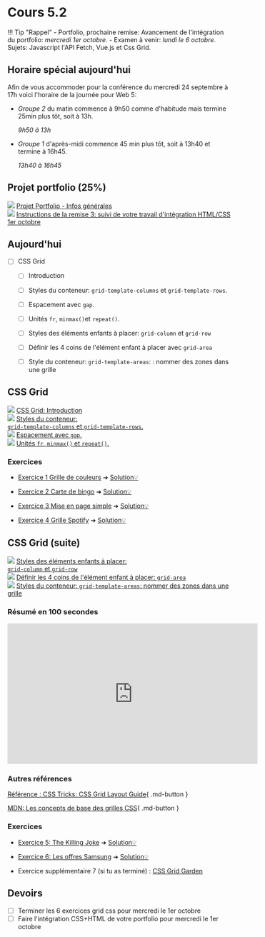 # Cours 5.2
<!-- merc. 24 sept. -->

!!! Tip "Rappel"
    - Portfolio, prochaine remise: Avancement de l'intégration du portfolio: *mercredi 1er octobre*.
    - Examen à venir: *lundi le 6 octobre*. Sujets: Javascript l'API Fetch, Vue.js et Css Grid.
<!-- 
## Annnonces

Je considère repousser la *remise du 1er octobre (suivi d'intégration HTML/CSS de votre portfolio)* d'une semaine, soit après l'examen. Donc la nouvelle remise serait le 8 octobre.
 -->

## Horaire spécial aujourd'hui

Afin de vous accommoder pour la conférence du mercredi 24 septembre à 17h voici l'horaire de la journée pour Web 5:

- *Groupe 2* du matin commence à 9h50 comme d'habitude mais termine 25min plus tôt, soit à 13h.
  
  *9h50 à 13h*
- *Groupe 1* d'après-midi commence 45 min plus tôt, soit à 13h40 et termine à 16h45.
  
  *13h40 à 16h45*

## Projet portfolio (25%)

<div class="class-content-link">
  <img src="./projets/assets/icon-portfolio.svg">
  <a href="./projets/portfolio.html">Projet Portfolio - Infos générales</a>
</div>

<div class="class-content-link">
  <img src="./projets/assets/icon-portfolio.svg">
  <a href="./projets/portfolio-remise3.html">Instructions de la remise 3: suivi de votre travail d'intégration HTML/CSS 1er octobre</a>
</div>

## Aujourd'hui

- [ ] CSS Grid
  - [ ] Introduction
  - [ ] Styles du conteneur: `grid-template-columns` et `grid-template-rows`. 
  - [ ] Espacement avec `gap`. 
  - [ ] Unités `fr`, `minmax()`et `repeat()`.
  - [ ] Styles des éléments enfants à placer: `grid-column` et `grid-row`
  - [ ] Définir les 4 coins de l'élément enfant à placer avec `grid-area`
  - [ ] Style du conteneur: `grid-template-areas`: : nommer des zones dans une grille


## CSS Grid

<div class="class-content-link">
  <img src="./css/assets/icon-grid.png">
  <a href="./css/grid/intro.html">CSS Grid: Introduction</a>
</div>

<div class="class-content-link">
  <img src="./css/assets/icon-grid.png">
  <a href="./css/grid/grid-template-cols-rows.html">Styles du conteneur: <br><code>grid-template-columns</code> et <code>grid-template-rows</code>.</a>
</div>

<div class="class-content-link">
  <img src="./css/assets/icon-grid.png">
  <a href="./css/grid/gap.html">Espacement avec <code>gap</code>.</a>
</div>

<div class="class-content-link">
  <img src="./css/assets/icon-grid.png">
  <a href="./css/grid/unites.html">Unités <code>fr</code>, <code>minmax()</code> et <code>repeat()</code>.</a>
</div>




### Exercices

- [Exercice 1 Grille de couleurs](./exercices/ex-grid-grille-couleurs/index.md) ➜ [Solution💡](https://cmontmorency365-my.sharepoint.com/:f:/g/personal/mariem_ouellet_cmontmorency_qc_ca/Ejy2j-8pBk5OoMNviPU4dxoBFiWymrkvihgbWHE1QdstIw?e=eHC1Tb)

- [Exercice 2 Carte de bingo](./exercices/ex-grid-carte-bingo/index.md) ➜ [Solution💡](https://cmontmorency365-my.sharepoint.com/:f:/g/personal/mariem_ouellet_cmontmorency_qc_ca/EvtU3ytoRT5FoFZ08PPyOwoBd9U5yfoAfEhlyv0QYJj1qA?e=ZA6hZe)

- [Exercice 3 Mise en page simple](./exercices/ex-grid-mise-en-page-simple/index.md) ➜ [Solution💡](https://cmontmorency365-my.sharepoint.com/:f:/g/personal/mariem_ouellet_cmontmorency_qc_ca/ElHDGQaowkRGh3HFyaWQ8wEBYgM-82kHkk7MqKFmS-Lc3Q?e=vdExFM)

- [Exercice 4 Grille Spotify](https://tim-montmorency.com/timdoc/582-518MO/exercices/grid-spotify/) ➜ [Solution💡](https://codepen.io/tim-momo/pen/XWogYwy)


<!--
- [Exercice Système row-col](https://tim-montmorency.com/timdoc/582-518MO/exercices/grid-systeme-col-row/)
-->

## CSS Grid (suite)

<div class="class-content-link">
  <img src="./css/assets/icon-grid.png">
  <a href="./css/grid/grid-col-row.html">Styles des éléments enfants à placer: <br><code>grid-column</code> et <code>grid-row</code></a>
</div>

<div class="class-content-link">
  <img src="./css/assets/icon-grid.png">
  <a href="./css/grid/grid-area.html">Définir les 4 coins de l'élément enfant à placer: <code>grid-area</code></a>
</div>


<div class="class-content-link">
  <img src="./css/assets/icon-grid.png">
  <a href="./css/grid/grid-template-areas.html">Styles du conteneur: <code>grid-template-areas</code>: nommer des zones dans une grille</a>
</div>


### Résumé en 100 secondes

<iframe width="560" height="315" src="https://www.youtube.com/embed/uuOXPWCh-6o?si=4Bk94Pmk8nCEE0Yy" title="YouTube video player" frameborder="0" allow="accelerometer; autoplay; clipboard-write; encrypted-media; gyroscope; picture-in-picture; web-share" referrerpolicy="strict-origin-when-cross-origin" allowfullscreen></iframe>

### Autres références

[Référence : CSS Tricks: CSS Grid Layout Guide](https://css-tricks.com/snippets/css/complete-guide-grid/){ .md-button }

[MDN: Les concepts de base des grilles CSS](https://developer.mozilla.org/fr/docs/Web/CSS/CSS_grid_layout/Basic_concepts_of_grid_layout){ .md-button }


### Exercices

- [Exercice 5: The Killing Joke](./exercices/grid-joker) ➜ [Solution💡](https://codepen.io/tim-momo/pen/abPEgdL)

- [Exercice 6: Les offres Samsung](./exercices/grid-offres-samsung) ➜ [Solution💡](https://codepen.io/tim-momo/pen/NPxrzJw) 

- Exercice supplémentaire 7 (si tu as terminé) : [CSS Grid Garden](https://cssgridgarden.com/#fr")

## Devoirs

- [ ] Terminer les 6 exercices grid css pour mercredi le 1er octobre
- [ ] Faire l'intégration CSS+HTML de votre portfolio pour mercredi le 1er octobre
